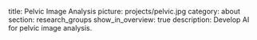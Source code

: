 title: Pelvic Image Analysis
picture: projects/pelvic.jpg
category: about
section: research_groups
show_in_overview: true
description: Develop AI for pelvic image analysis.